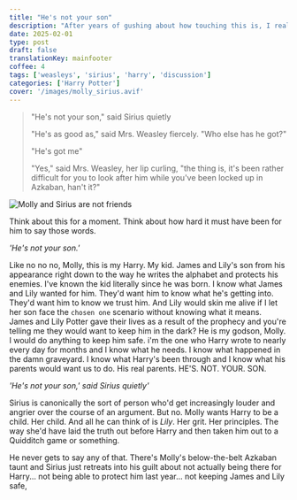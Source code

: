 ```yaml
---
title: "He's not your son"
description: "After years of gushing about how touching this is, I realised something that makes it so much worse"
date: 2025-02-01
type: post
draft: false
translationKey: mainfooter
coffee: 4
tags: ['weasleys', 'sirius', 'harry', 'discussion']
categories: ['Harry Potter']
cover: '/images/molly_sirius.avif'
---
```


> "He's not your son," said Sirius quietly
>
>"He's as good as," said Mrs. Weasley fiercely. "Who else has he got?"
>
>"He's got me"
>
>"Yes," said Mrs. Weasley, her lip curling, "the thing is, it's been rather difficult for you to look after him while you've been locked up in Azkaban, han't it?"

![Molly and Sirius are not friends](/images/molly_sirius.avif)

Think about this for a moment. Think about how hard it must have been for him to say those words.

_'He's not your son.'_

Like no no no, Molly, this is my Harry. My kid. James and Lily's son from his appearance right down to the way he writes the alphabet and protects his enemies. I've known the kid literally since he was born. I know what James and Lily wanted for him. They'd want him to know what he's getting into. They'd want him to know we trust him. And Lily would skin me alive if I let her son face the `chosen one` scenario without knowing what it means. James and Lily Potter gave their lives as a result of the prophecy and you're telling me they would want to keep him in the dark? He is my godson, Molly. I would do anything to keep him safe. i'm the one who Harry wrote to nearly every day for months and I know what he needs. I know what happened in the damn graveyard. I know what Harry's been through and I know what his parents would want us to do. His real parents. HE'S. NOT. YOUR. SON.

_'He's not your son,' said Sirius quietly'_

Sirius is canonically the sort of person who'd get increasingly louder and angrier over the course of an argument. But no. Molly wants Harry to be a child. Her child. And all he can think of is _Lily_. Her grit. Her principles. The way she'd have laid the truth out before Harry and then taken him out to a Quidditch game or something.

He never gets to say any of that. There's Molly's below-the-belt Azkaban taunt and Sirius just retreats into his guilt about not actually being there for Harry... not being able to protect him last year... not keeping James and Lily safe,